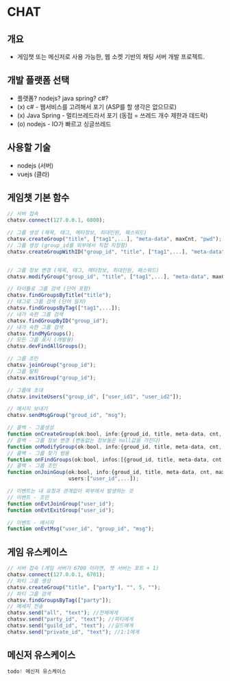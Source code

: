 # CHAT

## 개요

- 게임챗 또는 메신저로 사용 가능한, 웹 소켓 기반의 채팅 서버 개발 프로젝트.

## 개발 플랫폼 선택

- 플랫폼? nodejs? java spring? c#?
- (x) c# - 웹서비스를 고려해서 포기 (ASP를 할 생각은 없으므로)
- (x) Java Spring - 멀티쓰레드라서 포기 (동접 = 쓰레드 개수 제한과 데드락)
- (o) nodejs - IO가 빠르고 싱글쓰레드

## 사용할 기술

- nodejs (서버)
- vuejs (클라)

## 게임챗 기본 함수

```javascript
// 서버 접속
chatsv.connect(127.0.0.1, 6000);

// 그룹 생성 (제목, 태그, 메타정보, 최대인원, 패스워드)
chatsv.createGroup("title", ["tag1",...], "meta-data", maxCnt, "pwd");
// 그룹 생성 (group_id를 외부에서 직접 지정함)
chatsv.createGroupWithID("group_id", "title", ["tag1",...], "meta-data", maxCnt, "pwd");


// 그룹 정보 변경 (제목, 태그, 메타정보, 최대인원, 패스워드)
chatsv.modifyGroup("group_id", "title", ["tag1",...], "meta-data", maxCnt, "pwd");

// 타이틀로 그룹 검색 (단어 포함)
chatsv.findGroupsByTitle("title");
// 태그로 그룹 검색 (단어 일치)
chatsv.findGroupsByTag(["tag1",...]);
// 내가 속한 그룹 검색
chatsv.findGroupByID("group_id");
// 내가 속한 그룹 검색
chatsv.findMyGroups();
// 모든 그룹 표시 (개발용)
chatsv.devFindAllGroups();

// 그룹 조인
chatsv.joinGroup("group_id");
// 그룹 탈퇴
chatsv.exitGroup("group_id");

// 그룹에 초대
chatsv.inviteUsers("group_id", ["user_id1", "user_id2"]);

// 메시지 보내기
chatsv.sendMsgGroup("groud_id", "msg");

// 콜백 - 그룹생성
function onCreateGroup(ok:bool, info:{groud_id, title, meta-data, cnt, maxCnt, hasPwd});
// 콜백 - 그룹 정보 변경 (변동없는 정보들은 null값을 가진다)
function onModifyGroup(ok:bool, info:{groud_id, title, meta-data, cnt, maxCnt, hasPwd});
// 콜백 - 그룹 찾기 범용
function onFindGroups(ok:bool, infos:[{groud_id, title, meta-data, cnt, maxCnt, hasPwd},...]);
// 콜백 - 그룹 조인
function onJoinGoup(ok:bool, info:{groud_id, title, meta-data, cnt, maxCnt, hasPwd},
                    users:["user_id",...]);

// 이벤트는 내 요청과 관계없이 외부에서 발생하는 것
// 이벤트 - 조인
function onEvtJoinGroup("user_id");
function onEvtExitGroup("user_id");

// 이벤트 - 메시지
function onEvtMsg("user_id", "group_id", "msg");

```

## 게임 유스케이스

```javascript
// 서버 접속 (게임 서버가 6700 이라면, 챗 서버는 포트 + 1)
chatsv.connect(127.0.0.1, 6701);
// 파티 그룹 생성
chatsv.createGroup("title", ["party"], "", 5, "");
// 파티 그룹 검색
chatsv.findGroupsByTag(["party"]);
// 메세지 전송
chatsv.send("all", "text"); //전체에게
chatsv.send("party_id", "text"); //파티에게
chatsv.send("guild_id", "text"); //길드에게
chatsv.send("private_id", "text"); //1:1에게
```

## 메신저 유스케이스

```javascript
todo! 메신저 유스케이스
```

